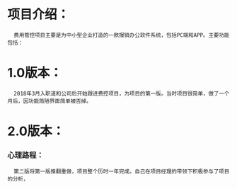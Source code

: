 # 项目介绍：
      费用管控项目主要是为中小型企业打造的一款报销办公软件系统，包括PC端和APP。主要功能包括：
# 1.0版本：
      2018年3月入职道和公司后开始跟进费控项目，为项目的第一版。当时项目很简单，做了一个月后，因功能简陋界面简单被否掉。
# 2.0版本：
 ### 心理路程：
      第二版将第一版推翻重做，项目整个历时一年完成。自己在项目经理的带领下积极参与了项目的分析，
      
     
